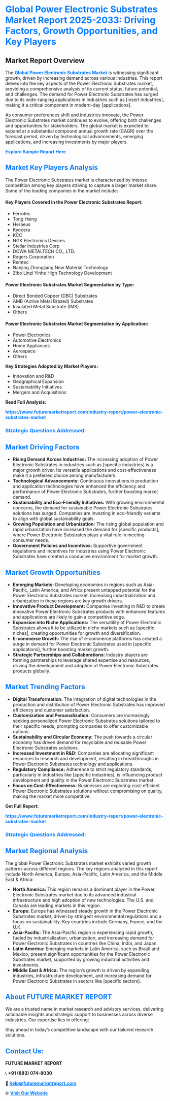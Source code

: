 <h1 style="color: #007BFF;">Global Power Electronic Substrates Market Report 2025-2033: Driving Factors, Growth Opportunities, and Key Players</h1>

<section id="overview">
<h2>Market Report Overview</h2>
<p>The <a href="https://www.futuremarketreport.com/industry-report/power-electronic-substrates-market" style="color: #007BFF; text-decoration: none;"><strong>Global Power Electronic Substrates Market</strong></a> is witnessing significant growth, driven by increasing demand across various industries. This report delves into the key aspects of the Power Electronic Substrates market, providing a comprehensive analysis of its current status, future potential, and challenges. The demand for Power Electronic Substrates has surged due to its wide-ranging applications in industries such as [insert industries], making it a critical component in modern-day [applications].</p>
<p>As consumer preferences shift and industries innovate, the Power Electronic Substrates market continues to evolve, offering both challenges and opportunities for stakeholders. The global market is expected to expand at a substantial compound annual growth rate (CAGR) over the forecast period, driven by technological advancements, emerging applications, and increasing investments by major players.</p>
</section>

<section id="overview">
<p><a href="https://www.futuremarketreport.com/request-sample/reportId=81923" style="color: #007BFF; text-decoration: none;"><strong>Explore Sample Report Here</strong></a></p>
</section>

<section id="key-players">
<h2 style="color: #007BFF;">Market Key Players Analysis</h2>
<p>The Power Electronic Substrates market is characterized by intense competition among key players striving to capture a larger market share. Some of the leading companies in the market include:</p>
<h4>Key Players Covered in the Power Electronic Substrates Report:</h4>
<ul><li>Ferrotec</li><li>Tong Hsing</li><li>Heraeus</li><li>Kyocera</li><li>KCC</li><li>NGK Electronics Devices</li><li>Stellar Industries Corp</li><li>DOWA METALTECH CO., LTD.</li><li>Rogers Corporation</li><li>Remtec</li><li>Nanjing Zhongjiang New Material Technology</li><li>Zibo Linzi Yinhe High Technology Development</li></ul>
<h4>Power Electronic Substrates Market Segmentation by Type:</h4>
<ul><li>Direct Bonded Copper (DBC) Substrates</li><li>AMB (Active Metal Brazed) Substrates</li><li>Insulated Metal Substrate (IMS)</li><li>Others</li></ul>

<h4>Power Electronic Substrates Market Segmentation by Application:</h4>
<ul><li>Power Electronics</li><li>Automotive Electronics</li><li>Home Appliances</li><li>Aerospace</li><li>Others</li></ul>
<p><strong>Key Strategies Adopted by Market Players:</strong></p>
<ul>
<li>Innovation and R&D</li>
<li>Geographical Expansion</li>
<li>Sustainability Initiatives</li>
<li>Mergers and Acquisitions</li>
</ul>
</section>

<section>
<p><strong>Read Full Analysis: </strong></p><a href="https://www.futuremarketreport.com/industry-report/power-electronic-substrates-market" style="color: #007BFF; text-decoration: none;"><strong>https://www.futuremarketreport.com/industry-report/power-electronic-substrates-market</strong></a>
<h3 style="color: #007BFF;">Strategic Questions Addressed:</h3>
</section>

<section id="driving-factors">
<h2 style="color: #007BFF;">Market Driving Factors</h2>
<ul>
<li><strong>Rising Demand Across Industries:</strong> The increasing adoption of Power Electronic Substrates in industries such as [specific industries] is a major growth driver. Its versatile applications and cost-effectiveness make it a preferred choice among manufacturers.</li>
<li><strong>Technological Advancements:</strong> Continuous innovations in production and application technologies have enhanced the efficiency and performance of Power Electronic Substrates, further boosting market demand.</li>
<li><strong>Sustainability and Eco-Friendly Initiatives:</strong> With growing environmental concerns, the demand for sustainable Power Electronic Substrates solutions has surged. Companies are investing in eco-friendly variants to align with global sustainability goals.</li>
<li><strong>Growing Population and Urbanization:</strong> The rising global population and rapid urbanization have increased the demand for [specific products], where Power Electronic Substrates plays a vital role in meeting consumer needs.</li>
<li><strong>Government Policies and Incentives:</strong> Supportive government regulations and incentives for industries using Power Electronic Substrates have created a conducive environment for market growth.</li>
</ul>
</section>

<section id="growth-opportunities">
<h2 style="color: #007BFF;">Market Growth Opportunities</h2>
<ul>
<li><strong>Emerging Markets:</strong> Developing economies in regions such as Asia-Pacific, Latin America, and Africa present untapped potential for the Power Electronic Substrates market. Increasing industrialization and urbanization in these regions are key growth drivers.</li>
<li><strong>Innovative Product Development:</strong> Companies investing in R&D to create innovative Power Electronic Substrates products with enhanced features and applications are likely to gain a competitive edge.</li>
<li><strong>Expansion into Niche Applications:</strong> The versatility of Power Electronic Substrates allows it to be utilized in niche markets such as [specific niches], creating opportunities for growth and diversification.</li>
<li><strong>E-commerce Growth:</strong> The rise of e-commerce platforms has created a surge in demand for Power Electronic Substrates used in [specific applications], further boosting market growth.</li>
<li><strong>Strategic Partnerships and Collaborations:</strong> Industry players are forming partnerships to leverage shared expertise and resources, driving the development and adoption of Power Electronic Substrates products globally.</li>
</ul>
</section>

<section id="trending-factors">
<h2 style="color: #007BFF;">Market Trending Factors</h2>
<ul>
<li><strong>Digital Transformation:</strong> The integration of digital technologies in the production and distribution of Power Electronic Substrates has improved efficiency and customer satisfaction.</li>
<li><strong>Customization and Personalization:</strong> Consumers are increasingly seeking personalized Power Electronic Substrates solutions tailored to their specific needs, prompting companies to offer customizable options.</li>
<li><strong>Sustainability and Circular Economy:</strong> The push towards a circular economy has driven demand for recyclable and reusable Power Electronic Substrates solutions.</li>
<li><strong>Increased Investment in R&D:</strong> Companies are allocating significant resources to research and development, resulting in breakthroughs in Power Electronic Substrates technology and applications.</li>
<li><strong>Regulatory Compliance:</strong> Adherence to strict regulatory standards, particularly in industries like [specific industries], is influencing product development and quality in the Power Electronic Substrates market.</li>
<li><strong>Focus on Cost-Effectiveness:</strong> Businesses are exploring cost-efficient Power Electronic Substrates solutions without compromising on quality, making the market more competitive.</li>
</ul>
</section>

<section>
<p><strong>Get Full Report: </strong></p><a href="https://www.futuremarketreport.com/industry-report/power-electronic-substrates-market" style="color: #007BFF; text-decoration: none;"><strong>https://www.futuremarketreport.com/industry-report/power-electronic-substrates-market</strong></a>
<h3 style="color: #007BFF;">Strategic Questions Addressed:</h3>
</section>


<section id="regional-analysis">
<h2 style="color: #007BFF;">Market Regional Analysis</h2>
<p>The global Power Electronic Substrates market exhibits varied growth patterns across different regions. The key regions analyzed in this report include North America, Europe, Asia-Pacific, Latin America, and the Middle East & Africa:</p>
<ul>
<li><strong>North America:</strong> This region remains a dominant player in the Power Electronic Substrates market due to its advanced industrial infrastructure and high adoption of new technologies. The U.S. and Canada are leading markets in this region.</li>
<li><strong>Europe:</strong> Europe has witnessed steady growth in the Power Electronic Substrates market, driven by stringent environmental regulations and a focus on sustainability. Key countries include Germany, France, and the U.K.</li>
<li><strong>Asia-Pacific:</strong> The Asia-Pacific region is experiencing rapid growth, fueled by industrialization, urbanization, and increasing demand for Power Electronic Substrates in countries like China, India, and Japan.</li>
<li><strong>Latin America:</strong> Emerging markets in Latin America, such as Brazil and Mexico, present significant opportunities for the Power Electronic Substrates market, supported by growing industrial activities and investments.</li>
<li><strong>Middle East & Africa:</strong> The region’s growth is driven by expanding industries, infrastructure development, and increasing demand for Power Electronic Substrates in sectors like [specific sectors].</li>
</ul>
</section>

<footer>
<h2 style="color: #007BFF;">About FUTURE MARKET REPORT</h2>
<p>We are a trusted name in market research and advisory services, delivering actionable insights and strategic support to businesses across diverse industries. Our expertise lies in offering:</p>

<p>Stay ahead in today’s competitive landscape with our tailored research solutions.</p>

<h2 style="color: #007BFF;">Contact Us:</h2>
<p><strong>FUTURE MARKET REPORT</strong></p>
<p>📞 <strong>+91 (883) 074-8030</strong></p>
<p>📧 <strong><a href="mailto:help@futuremarketreport.com" style="color: #007BFF;">help@futuremarketreport.com</a></strong></p>
<p>🌐 <strong><a href="https://www.futuremarketreport.com/" style="color: #007BFF;">Visit Our Website</a></strong></p>
</footer>